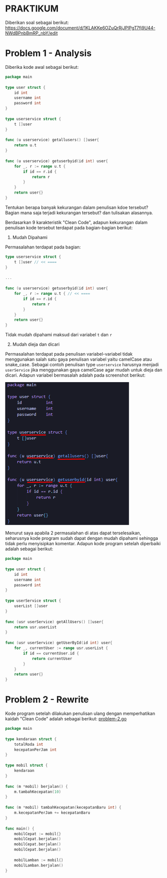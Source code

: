 # PRAKTIKUM

Diberikan soal sebagai berikut: https://docs.google.com/document/d/1KLAKKe6OZuQrRjJPlPgT7fj9U44-NWdBPnbBmRP_nbY/edit

# Problem 1 - Analysis

Diberika kode awal sebagai berikut:

```go
package main

type user struct {
	id int
	username int
	password int
}

type userservice struct {
	t []user
}

func (u userservice) getallusers() []user{
	return u.t
}

func (u userservice) getuserbyid(id int) user{
	for _, r := range u.t {
		if id == r.id {
			return r
		}
	}
	return user{}
}
```

Tentukan berapa banyak kekurangan dalam penulisan kdoe tersebut?
Bagian mana saja terjadi kekurangan tersebut? dan tulisakan alasannya.

Berdasarkan 9 karakteristik "Clean Code", adapun kekurangan dalam penulisan kode tersebut terdapat pada bagian-bagian berikut:

1. Mudah Dipahami

Permasalahan terdapat pada bagian:
```go
type userservice struct {
	t []user // << ====
}

...

func (u userservice) getuserbyid(id int) user{
	for _, r := range u.t { // << ====
		if id == r.id {
			return r
		}
	}
	return user{}
}
```
Tidak mudah dipahami maksud dari variabel `t` dan `r` 

2. Mudah dieja dan dicari

Permasalahan terdapat pada penulisan variabel-variabel tidak menggunakan salah satu gaya penulisan variabel yaitu camelCase atau snake_case. Sebagai contoh penulisan type `userservice` harusnya menjadi `userService` jika menggunakan gaya camelCase agar mudah untuk dieja dan dicari. Adapun variabel bermasalah adalah pada screenshot berikut:

![Problem-1 Variabel tidak mudah dieja](../screenshots/ss-problem-1.png)

Menurut saya apabila 2 permasalahan di atas dapat terselesaikan, seharusnya kode program sudah dapat dengan mudah dipahami sehingga tidak perlu menyisipkan komentar. Adapun kode program setelah diperbaiki adalah sebagai berikut:

```go
package main

type user struct {
	id int
	username int
	password int
}

type userService struct {
	userList []user
}

func (usr userService) getAllUsers() []user{
	return usr.userList
}

func (usr userService) getUserById(id int) user{
	for _, currentUser := range usr.userList {
		if id == currentUser.id {
			return currentUser
		}
	}
	return user{}
}
```

# Problem 2 - Rewrite

Kode program setelah dilakukan penulisan ulang dengan memperhatikan kaidah "Clean Code" adalah sebagai berikut: [problem-2.go](problem-2.go)

```go
package main

type kendaraan struct {
	totalRoda int
	kecepatanPerJam int
}

type mobil struct {
	kendaraan
}

func (m *mobil) berjalan() {
	m.tambahKecepatan(10)
}

func (m *mobil) tambahKecepatan(kecepatanBaru int) {
	m.kecepatanPerJam += kecepatanBaru
}

func main() {
	mobilCepat := mobil{}
	mobilCepat.berjalan()
	mobilCepat.berjalan()
	mobilCepat.berjalan()

	mobilLamban := mobil{}
	mobilLamban.berjalan()
}
```

